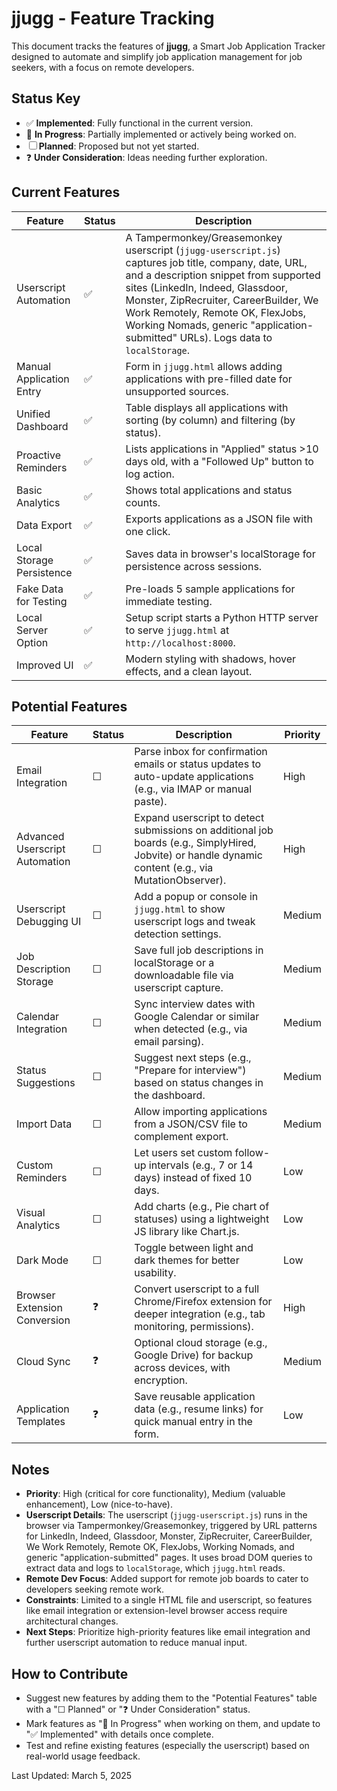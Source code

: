 # jjugg - Feature Tracking

This document tracks the features of **jjugg**, a Smart Job Application Tracker designed to automate and simplify job application management for job seekers, with a focus on remote developers.

## Status Key

- ✅ **Implemented**: Fully functional in the current version.
- 🚧 **In Progress**: Partially implemented or actively being worked on.
- ☐ **Planned**: Proposed but not yet started.
- ❓ **Under Consideration**: Ideas needing further exploration.

## Current Features

| Feature                          | Status | Description                                                                                   |
|----------------------------------|--------|-----------------------------------------------------------------------------------------------|
| Userscript Automation            | ✅     | A Tampermonkey/Greasemonkey userscript (`jjugg-userscript.js`) captures job title, company, date, URL, and a description snippet from supported sites (LinkedIn, Indeed, Glassdoor, Monster, ZipRecruiter, CareerBuilder, We Work Remotely, Remote OK, FlexJobs, Working Nomads, generic "application-submitted" URLs). Logs data to `localStorage`. |
| Manual Application Entry         | ✅     | Form in `jjugg.html` allows adding applications with pre-filled date for unsupported sources. |
| Unified Dashboard                | ✅     | Table displays all applications with sorting (by column) and filtering (by status).         |
| Proactive Reminders              | ✅     | Lists applications in "Applied" status >10 days old, with a "Followed Up" button to log action. |
| Basic Analytics                  | ✅     | Shows total applications and status counts.                                                 |
| Data Export                      | ✅     | Exports applications as a JSON file with one click.                                         |
| Local Storage Persistence        | ✅     | Saves data in browser's localStorage for persistence across sessions.                       |
| Fake Data for Testing            | ✅     | Pre-loads 5 sample applications for immediate testing.                                      |
| Local Server Option              | ✅     | Setup script starts a Python HTTP server to serve `jjugg.html` at `http://localhost:8000`.  |
| Improved UI                      | ✅     | Modern styling with shadows, hover effects, and a clean layout.                             |

## Potential Features

| Feature                          | Status | Description                                                                                   | Priority |
|----------------------------------|--------|-----------------------------------------------------------------------------------------------|----------|
| Email Integration                | ☐     | Parse inbox for confirmation emails or status updates to auto-update applications (e.g., via IMAP or manual paste). | High     |
| Advanced Userscript Automation   | ☐     | Expand userscript to detect submissions on additional job boards (e.g., SimplyHired, Jobvite) or handle dynamic content (e.g., via MutationObserver). | High     |
| Userscript Debugging UI          | ☐     | Add a popup or console in `jjugg.html` to show userscript logs and tweak detection settings. | Medium   |
| Job Description Storage          | ☐     | Save full job descriptions in localStorage or a downloadable file via userscript capture.   | Medium   |
| Calendar Integration             | ☐     | Sync interview dates with Google Calendar or similar when detected (e.g., via email parsing). | Medium   |
| Status Suggestions               | ☐     | Suggest next steps (e.g., "Prepare for interview") based on status changes in the dashboard. | Medium   |
| Import Data                      | ☐     | Allow importing applications from a JSON/CSV file to complement export.                    | Medium   |
| Custom Reminders                 | ☐     | Let users set custom follow-up intervals (e.g., 7 or 14 days) instead of fixed 10 days.     | Low      |
| Visual Analytics                 | ☐     | Add charts (e.g., Pie chart of statuses) using a lightweight JS library like Chart.js.      | Low      |
| Dark Mode                        | ☐     | Toggle between light and dark themes for better usability.                                  | Low      |
| Browser Extension Conversion     | ❓     | Convert userscript to a full Chrome/Firefox extension for deeper integration (e.g., tab monitoring, permissions). | High     |
| Cloud Sync                       | ❓     | Optional cloud storage (e.g., Google Drive) for backup across devices, with encryption.     | Medium   |
| Application Templates            | ❓     | Save reusable application data (e.g., resume links) for quick manual entry in the form.    | Low      |

## Notes

- **Priority**: High (critical for core functionality), Medium (valuable enhancement), Low (nice-to-have).
- **Userscript Details**: The userscript (`jjugg-userscript.js`) runs in the browser via Tampermonkey/Greasemonkey, triggered by URL patterns for LinkedIn, Indeed, Glassdoor, Monster, ZipRecruiter, CareerBuilder, We Work Remotely, Remote OK, FlexJobs, Working Nomads, and generic "application-submitted" pages. It uses broad DOM queries to extract data and logs to `localStorage`, which `jjugg.html` reads.
- **Remote Dev Focus**: Added support for remote job boards to cater to developers seeking remote work.
- **Constraints**: Limited to a single HTML file and userscript, so features like email integration or extension-level browser access require architectural changes.
- **Next Steps**: Prioritize high-priority features like email integration and further userscript automation to reduce manual input.

## How to Contribute

- Suggest new features by adding them to the "Potential Features" table with a "☐ Planned" or "❓ Under Consideration" status.
- Mark features as "🚧 In Progress" when working on them, and update to "✅ Implemented" with details once complete.
- Test and refine existing features (especially the userscript) based on real-world usage feedback.

Last Updated: March 5, 2025
